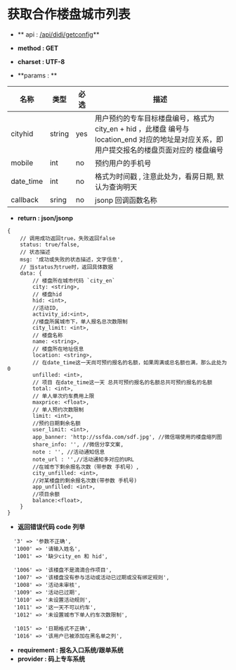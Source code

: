
# 获取合作楼盘城市列表

* ** api : [/api/didi/getconfig](/api/didi/getconfig)** 

* **method : GET**

* **charset : UTF-8**

* **params : **

| 名称|类型| 必选 | 描述|
| -- | -- | -- | -- |
| cityhid  | string | yes | 用户预约的专车目标楼盘编号，格式为 city_en + hid ，此楼盘 编号与 location_end 对应的地址是对应关系，即用户提交报名的楼盘页面对应的 楼盘编号 |
|mobile|int|no|预约用户的手机号 |
|date_time|int|no|格式为时间戳 , 注意此处为，看房日期, 默认为查询明天|
| callback | sring | no | jsonp 回调函数名称 |

* **return : json/jsonp**

```
{
    // 调⽤成功返回true，失败返回false
    status: true/false,
    // 状态描述
    msg: '成功或失败的状态描述，⽂字信息',
    // 当status为true时，返回具体数据
    data: {
        // 楼盘所在城市代码 `city_en`
        city: <string>,
        // 楼盘hid
        hid: <int>,
        //活动ID,
        activity_id:<int>,
        //楼盘所属城市下，单人报名总次数限制
        city_limit: <int>,
        // 楼盘名称
        name: <string>,
        // 楼盘所在地址信息
        location: <string>,
        // 在date_time这一天尚可预约报名的名额，如果周满或总名额也满，那么此处为0
        unfilled: <int>,
        // 项目 在date_time这一天 总共可预约报名的名额总共可预约报名的名额
        total: <int>,
        // 单⼈单次约车费⽤上限
        maxprice: <float>,
        // 单⼈预约次数限制
        limit: <int>,
        //预约日期剩余名额
        user_limit: <int>,
        app_banner: 'http://ssfda.com/sdf.jpg', //微信端使用的楼盘缩列图
        share_info: '', //微信分享文案,
        note : '', //活动通知信息
        note_url : '',//活动通知多对应的URL
        //在城市下剩余报名次数（带参数 手机号）,
        city_unfilled: <int>,
        //对某楼盘的剩余报名次数(带参数 手机号)
        app_unfilled: <int>,
        //项目余额
        balance:<float>,
    }
}

```
* **返回错误代码 code 列举**

```
  '3' => '参数不正确',
  '1000' => '请输入姓名',
  '1001' => '缺少city_en 和 hid',

  '1006' => '该楼盘不是滴滴合作项目',
  '1007' => '该楼盘没有参与活动或活动已过期或没有绑定规则',
  '1008' => '活动未审核',
  '1009' => '活动已过期',
  '1010' => '未设置活动规则',
  '1011' => '这一天不可以约车',
  '1012' => '未设置城市下单人约车次数限制',

  '1015' => '日期格式不正确',
  '1016' => '该用户已被添加在黑名单之列',

```


* **requirement : 报名入口系统/跟单系统**
* **provider : 码上专车系统**
